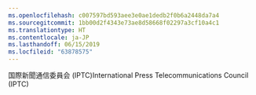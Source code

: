 ```yaml
---
ms.openlocfilehash: c007597bd593aee3e0ae1dedb2f0b6a2448da7a4
ms.sourcegitcommit: 1bb00d2f4343e73ae8d58668f02297a3cf10a4c1
ms.translationtype: HT
ms.contentlocale: ja-JP
ms.lasthandoff: 06/15/2019
ms.locfileid: "63878575"
---
```

<span data-ttu-id="59de4-101">国際新聞通信委員会 (IPTC)</span><span class="sxs-lookup"><span data-stu-id="59de4-101">International Press Telecommunications Council (IPTC)</span></span>